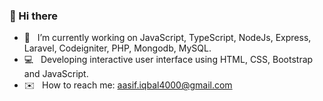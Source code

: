 ### 👋 Hi there

- :rocket:  &nbsp; I’m currently working on JavaScript, TypeScript, NodeJs, Express, Laravel, Codeigniter, PHP, Mongodb, MySQL.
- :computer: &nbsp;  Developing interactive user interface using HTML, CSS, Bootstrap and JavaScript.
- :envelope: &nbsp;  How to reach me: aasif.iqbal4000@gmail.com

